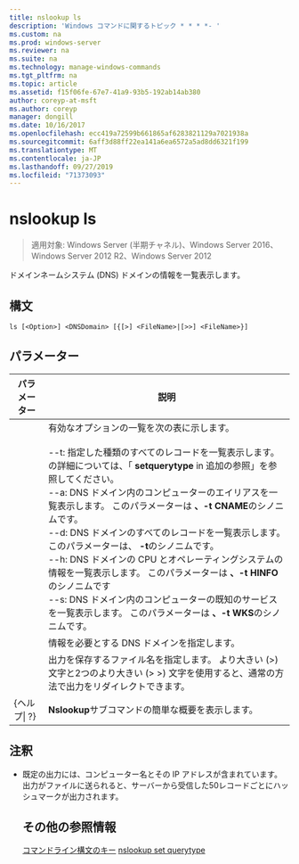 ```yaml
---
title: nslookup ls
description: 'Windows コマンドに関するトピック * * * *- '
ms.custom: na
ms.prod: windows-server
ms.reviewer: na
ms.suite: na
ms.technology: manage-windows-commands
ms.tgt_pltfrm: na
ms.topic: article
ms.assetid: f15f06fe-67e7-41a9-93b5-192ab14ab380
author: coreyp-at-msft
ms.author: coreyp
manager: dongill
ms.date: 10/16/2017
ms.openlocfilehash: ecc419a72599b661865af6283821129a7021938a
ms.sourcegitcommit: 6aff3d88ff22ea141a6ea6572a5ad8dd6321f199
ms.translationtype: MT
ms.contentlocale: ja-JP
ms.lasthandoff: 09/27/2019
ms.locfileid: "71373093"
---
```

# <a name="nslookup-ls"></a>nslookup ls

>適用対象: Windows Server (半期チャネル)、Windows Server 2016、Windows Server 2012 R2、Windows Server 2012

ドメインネームシステム (DNS) ドメインの情報を一覧表示します。
## <a name="syntax"></a>構文
```
ls [<Option>] <DNSDomain> [{[>] <FileName>|[>>] <FileName>}]
```
## <a name="parameters"></a>パラメーター

|    パラメーター    |                                                                                                                                                                                                                                                                                                               説明                                                                                                                                                                                                                                                                                                                |
|-----------------|------------------------------------------------------------------------------------------------------------------------------------------------------------------------------------------------------------------------------------------------------------------------------------------------------------------------------------------------------------------------------------------------------------------------------------------------------------------------------------------------------------------------------------------------------------------------------------------------------------------------------------------|
|    <Option>     | 有効なオプションの一覧を次の表に示します。<br /><br />--t: 指定した種類のすべてのレコードを一覧表示します。 <querytype>の詳細については、「 **setquerytype** in 追加の参照」を参照してください。<br />--a: DNS ドメイン内のコンピューターのエイリアスを一覧表示します。 このパラメーターは **、-t CNAME**のシノニムです。<br />--d: DNS ドメインのすべてのレコードを一覧表示します。 このパラメーターは、 **-t**のシノニムです。<br />--h: DNS ドメインの CPU とオペレーティングシステムの情報を一覧表示します。 このパラメーターは **、-t HINFO**のシノニムです<br />--s: DNS ドメイン内のコンピューターの既知のサービスを一覧表示します。 このパラメーターは **、-t WKS**のシノニムです。 |
|   <DNSDomain>   |                                                                                                                                                                                                                                                                                         情報を必要とする DNS ドメインを指定します。                                                                                                                                                                                                                                                                                         |
|   <FileName>    |                                                                                                                                                                                                                                 出力を保存するファイル名を指定します。 より大きい (>) 文字と2つのより大きい (> >) 文字を使用すると、通常の方法で出力をリダイレクトできます。                                                                                                                                                                                                                                  |
| {ヘルプ&#124; ?} |                                                                                                                                                                                                                                                                                          **Nslookup**サブコマンドの簡単な概要を表示します。                                                                                                                                                                                                                                                                                           |

## <a name="remarks"></a>注釈
- 既定の出力には、コンピューター名とその IP アドレスが含まれています。 出力がファイルに送られると、サーバーから受信した50レコードごとにハッシュマークが出力されます。
  ## <a name="additional-references"></a>その他の参照情報
  [コマンドライン構文のキー](command-line-syntax-key.md)
  [nslookup set querytype](nslookup-set-querytype.md)
